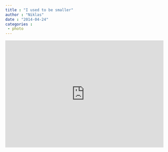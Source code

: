 ```yaml
---
title : "I used to be smaller"
author : "Niklas"
date : "2014-04-24"
categories : 
 - photo
---
```


<iframe src="https://www.flickr.com/photos/pivic/4896986985/in/photolist-8sJkC6-QC8x-4NgmEj-7RwGJ6-ETZp-28QEH-24UNb-254ra-2Q3nq-3GKe1-KMip-R5s8-2H7aY-F3XA-2zasu-27FiY-a4Eqr-2YFbtw-5GeXGN-9Ue1cJ-37Zdsa-23Cd9f-4pt3qw-ag5SU7-ag5567-5S7CgA-717uWt-2oLomf-aM3KCV-pMrNy-aM3Kta-23ESvh-2fxxKx-eeqXz-23APMv-vNj3x-3hYLV-4Yyw5i-a7PVRY-4DQEmp-5GaFkM-8XeV8T-8XhWRs-CCAWB-9Ue1jC-jbX5o-5GeXLQ-2XFBsc-vJ3es-8oNZ1i/player/" width="500" height="338" frameborder="0" allowfullscreen webkitallowfullscreen="" mozallowfullscreen="" oallowfullscreen="" msallowfullscreen=""></iframe>
